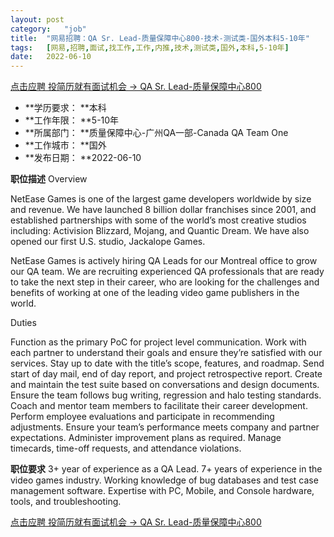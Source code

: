 ```yaml
---
layout:	post
category:	"job"
title:	"网易招聘：QA Sr. Lead-质量保障中心800-技术-测试类-国外本科5-10年"
tags:	[网易,招聘,面试,找工作,工作,内推,技术,测试类,国外,本科,5-10年]
date:	2022-06-10
---
```


[点击应聘 投简历就有面试机会 -> QA Sr. Lead-质量保障中心800](http://mobile.bole.netease.com/bole/boleDetail?id=40757&employeeId=346f03c3cda5f04c&key=all)



- **学历要求： **本科
- **工作年限： **5-10年
- **所属部门： **质量保障中心-广州QA一部-Canada QA Team One
- **工作城市： **国外
- **发布日期： **2022-06-10



**职位描述**
Overview

NetEase Games is one of the largest game developers worldwide by size and revenue. We have launched 8 billion dollar franchises since 2001, and established partnerships with some of the world’s most creative studios including: Activision Blizzard, Mojang, and Quantic Dream. We have also opened our first U.S. studio, Jackalope Games.

NetEase Games is actively hiring QA Leads for our Montreal office to grow our QA team. We are recruiting experienced QA professionals that are ready to take the next step in their career, who are looking for the challenges and benefits of working at one of the leading video game publishers in the world.


Duties

Function as the primary PoC for project level communication.
Work with each partner to understand their goals and ensure they’re satisfied with our services.
Stay up to date with the title’s scope, features, and roadmap.
Send start of day mail, end of day report, and project retrospective report.
Create and maintain the test suite based on conversations and design documents.
Ensure the team follows bug writing, regression and halo testing standards.
Coach and mentor team members to facilitate their career development.
Perform employee evaluations and participate in recommending adjustments.
Ensure your team’s performance meets company and partner expectations.
Administer improvement plans as required.
Manage timecards, time-off requests, and attendance violations.



**职位要求**
3+ year of experience as a QA Lead.
7+ years of experience in the video games industry.
Working knowledge of bug databases and test case management software.
Expertise with PC, Mobile, and Console hardware, tools, and troubleshooting.



[点击应聘 投简历就有面试机会 -> QA Sr. Lead-质量保障中心800](http://mobile.bole.netease.com/bole/boleDetail?id=40757&employeeId=346f03c3cda5f04c&key=all)